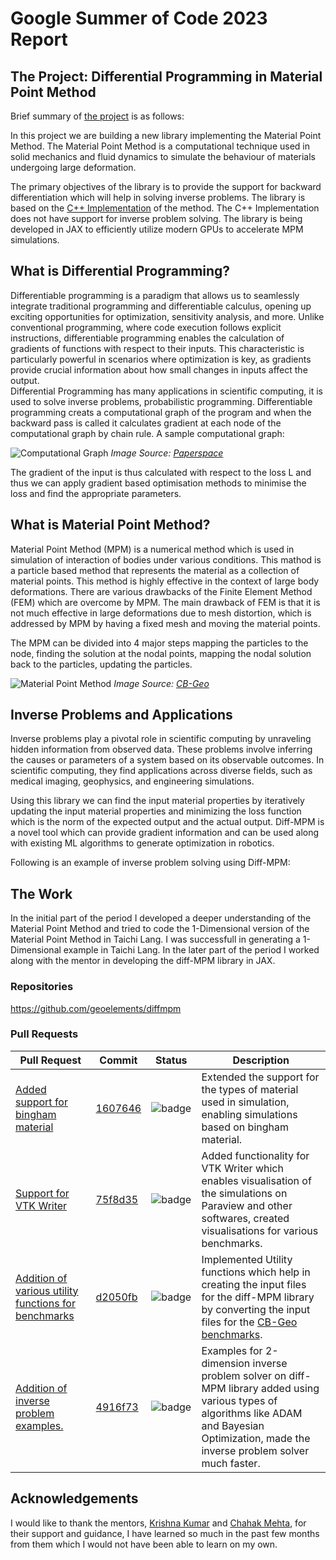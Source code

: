 # Google Summer of Code 2023 Report

## The Project: Differential Programming in Material Point Method

Brief summary of  [the
project](https://summerofcode.withgoogle.com/programs/2023/projects/RZJ09HkH) is as follows:


In this project we are building a new library implementing the Material Point Method. The Material Point Method is a computational technique used in solid mechanics and fluid dynamics to simulate the behaviour of materials undergoing large deformation.  

The primary objectives of the library is to provide the support for backward differentiation which will help in solving inverse problems. The library is based on the [C++ Implementation](https://github.com/cb-geo/mpm) of the method. The C++ Implementation does not have support for inverse problem solving. The library is being developed in JAX to efficiently utilize modern GPUs to accelerate MPM simulations.  

## What is Differential Programming?  

Differentiable programming is a paradigm that allows us to seamlessly integrate traditional programming and differentiable calculus, opening up exciting opportunities for optimization, sensitivity analysis, and more. Unlike conventional programming, where code execution follows explicit instructions, differentiable programming enables the calculation of gradients of functions with respect to their inputs. This characteristic is particularly powerful in scenarios where optimization is key, as gradients provide crucial information about how small changes in inputs affect the output.  
Differential Programming has many applications in scientific computing, it is used to solve inverse problems, probabilistic programming. Differentiable programming creats a computational graph of the program and when the backward pass is called it calculates gradient at each node of the computational graph by chain rule. A sample computational graph:

![Computational Graph](https://blog.paperspace.com/content/images/2019/03/full_graph.png)
*Image Source: [Paperspace](https://blog.paperspace.com/pytorch-101-understanding-graphs-and-automatic-differentiation/)*

The gradient of the input is thus calculated with respect to the loss L and thus we can apply gradient based optimisation methods to minimise the loss and find the appropriate parameters.  

## What is Material Point Method?

Material Point Method (MPM) is a numerical method which is used in simulation of interaction of bodies under various conditions. This mathod is a particle based method that represents the material as a collection of material points. This method is highly effective in the context of large body deformations. There are various drawbacks of the Finite Element Method (FEM) which are overcome by MPM. The main drawback of FEM is that it is not much effective in large deformations due to mesh distortion, which is addressed by MPM by having a fixed mesh and moving the material points.  

The MPM can be divided into 4 major steps mapping the particles to the node, finding the solution at the nodal points, mapping the nodal solution back to the particles, updating the particles.

![Material Point Method](https://www.cb-geo.com/images/cb-geo/research/mpm/mpm-algorithm.png)
*Image Source: [CB-Geo](https://www.cb-geo.com/research/mpm/)*

## Inverse Problems and Applications

Inverse problems play a pivotal role in scientific computing by unraveling hidden information from observed data. These problems involve inferring the causes or parameters of a system based on its observable outcomes. In scientific computing, they find applications across diverse fields, such as medical imaging, geophysics, and engineering simulations.  

Using this library we can find the input material properties by iteratively updating the input material properties and minimizing the loss function which is the norm of the expected output and the actual output. Diff-MPM is a novel tool which can provide gradient information and can be used along with existing ML algorithms to generate optimization in robotics.

Following is an example of inverse problem solving using Diff-MPM:

<script src="https://gist.github.com/SachinJalan/b647f0883c9d8f112d5ca5102080d5f6.js"></script>

## The Work

In the initial part of the period I developed a deeper understanding of the Material Point Method and tried to code the 1-Dimensional version of the Material Point Method in Taichi Lang. I was successfull in generating a 1-Dimensional example in Taichi Lang. In the later part of the period I worked along with the mentor in developing the diff-MPM library in JAX.

### Repositories

<https://github.com/geoelements/diffmpm>

### Pull Requests
| Pull Request                                                                                                                                          | Commit                                                                                                            | Status     | Description                                                                                                                                                                                                                                                                                                                                                                                                                                                                                                                          |
| ----------------------------------------------------------------------------------------------------------------------------------------------------- | ----------------------------------------------------------------------------------------------------------------- | ---------------- | ------------------------------------------------------------------------------------------------------------------------------------------------------------------------------------------------------------------------------------------------------------------------------------------------------------------------------------------------------------------------------------------------------------------------------------------------------------------------------------------------------------------------------------ |
| [Added support for bingham material](https://github.com/geoelements/diffmpm/pull/13)                                                           | [1607646](https://github.com/geoelements/diffmpm/pull/13/commits/16076465b36e0a5b67c1ff8b92b356a4847511e7) | ![badge](https://shields.io/badge/PR-Merged-blueviolet?style=for-the-badge&logo=appveyor)   | Extended the support for the types of material used in simulation, enabling simulations based on bingham material.                                                                                                                                                                                                                                                                                                                                                                                              |
| [Support for VTK Writer](https://github.com/geoelements/diffmpm/pull/29) | [75f8d35](https://github.com/geoelements/diffmpm/pull/29/commits/75f8d35133bdbad02d9de29c8328b1e442b183ba) | <img width=200/>![badge](https://shields.io/badge/PR-Merged-blueviolet?style=for-the-badge&logo=appveyor)   | Added functionality for VTK Writer which enables visualisation of the simulations on Paraview and other softwares, created visualisations for various benchmarks.                                                                                                                                                                                                                                                                                                                          |
| [Addition of various utility functions for benchmarks](https://github.com/geoelements/diffmpm/pull/26) | [d2050fb](https://github.com/geoelements/diffmpm/pull/26/commits/d2050fbed8d6432046967234a51c6a162a5a54dc) | ![badge](https://shields.io/badge/PR-Merged-blueviolet?style=for-the-badge&logo=appveyor)  | Implemented Utility functions which help in creating the input files for the diff-MPM library by converting the input files for the [CB-Geo benchmarks](https://github.com/cb-geo/mpm-benchmarks). |
| [Addition of inverse problem examples.](https://github.com/geoelements/diffmpm/pull/30)                                       | [4916f73](https://github.com/geoelements/diffmpm/pull/30/commits/4916f731bb9e824f5a841eb4da8302b178908f38) | ![badge](https://shields.io/badge/PR-Merged-blueviolet?style=for-the-badge&logo=appveyor)  | Examples for 2-dimension inverse problem solver on diff-MPM library added using various types of algorithms like ADAM and Bayesian Optimization, made the inverse problem solver much faster.               |

## Acknowledgements

I would like to thank the mentors, [Krishna Kumar](https://github.com/kks32) and [Chahak Mehta](https://github.com/chahak13), for their support and guidance, I have learned so much in the past few months from them which I would not have been able to learn on my own.